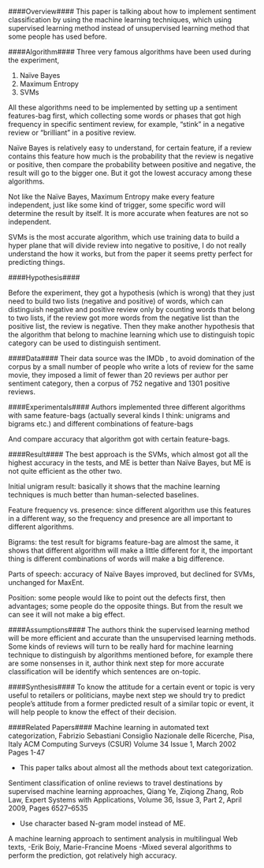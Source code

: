 ####Overview####
This paper is talking about how to implement sentiment classification by using the machine learning techniques, which using supervised learning method instead of unsupervised learning method that some people has used before.

####Algorithm####
Three very famous algorithms have been used during the experiment, 

1.	Naïve Bayes
2.	Maximum Entropy
3.	SVMs

All these algorithms need to be implemented by setting up a sentiment features-bag first, which collecting some words or phases that got high frequency in specific sentiment review, for example, “stink” in a negative review or “brilliant” in a positive review.

Naïve Bayes is relatively easy to understand, for certain feature, if a review contains this feature how much is the probability that the review is negative or positive, then compare the probability between positive and negative, the result will go to the bigger one. But it got the lowest accuracy among these algorithms.

Not like the Naïve Bayes, Maximum Entropy make every feature independent, just like some kind of trigger, some specific word will determine the result by itself. It is more accurate when features are not so independent.

SVMs is the most accurate algorithm, which use training data to build a hyper plane that will divide review into negative to positive, I do not really understand the how it works, but from the paper it seems pretty perfect for predicting things.


####Hypothesis####

Before the experiment, they got a hypothesis (which is wrong) that they just need to build two lists (negative and positive) of words, which can distinguish negative and positive review only by counting words that belong to two lists, if the review got more words from the negative list than the positive list, the review is negative.
Then they make another hypothesis that the algorithm that belong to machine learning which use to distinguish topic category can be used to distinguish sentiment.

####Data####
Their data source was the IMDb , to avoid domination of the corpus by a small number of people who write a lots of review for the same movie, they imposed a limit of fewer than 20 reviews per author per sentiment category, then a corpus of 752 negative and 1301 positive reviews.

####Experimentals####
Authors implemented three different algorithms with same feature-bags (actually several kinds I think: unigrams and bigrams etc.) and different combinations of feature-bags

And compare accuracy that algorithm got with certain feature-bags.

####Result####
The best approach is the SVMs, which almost got all the highest accuracy in the tests, and ME is better than Naïve Bayes, but ME is not quite efficient as the other two.

Initial unigram result: basically it shows that the machine learning techniques is much better than human-selected baselines.

Feature frequency vs. presence: since different algorithm use this features in a different way, so the frequency and presence are all important to different algorithms.

Bigrams: the test result for bigrams feature-bag are almost the same, it shows that different algorithm will make a little different for it, the important thing is different combinations of words will make a big difference.

Parts of speech: accuracy of Naïve Bayes improved, but declined for SVMs, unchanged for MaxEnt.

Position: some people would like to point out the defects first, then advantages; some people do the opposite things. But from the result we can see it will not make a big effect. 

####Assumptions####
The authors think the supervised learning method will be more efficient and accurate than the unsupervised learning methods.
Some kinds of reviews will turn to be really hard for machine learning technique to distinguish by algorithms mentioned before, for example there are some nonsenses in it, author think next step for more accurate classification will be identify which sentences are on-topic.

####Synthesis####
To know the attitude for a certain event or topic is very useful to retailers or politicians, maybe next step we should try to predict people’s attitude from a former predicted result of a similar topic or event, it will help people to know the effect of their decision.

####Related Papers####
Machine learning in automated text categorization, 
Fabrizio Sebastiani	Consiglio Nazionale delle Ricerche, Pisa, Italy 
ACM Computing Surveys (CSUR) Volume 34 Issue 1, March 2002 
Pages 1-47
- This paper talks about almost all the methods about text categorization.


Sentiment classification of online reviews to travel destinations by supervised machine learning approaches,
Qiang Ye, Ziqiong Zhang, Rob Law, 
Expert Systems with Applications, Volume 36, Issue 3, Part 2, April 2009, Pages 6527–6535
- Use character based N-gram model instead of ME.

A machine learning approach to sentiment analysis in multilingual Web texts,
-Erik Boiy, Marie-Francine Moens
-Mixed several algorithms to perform the prediction, got relatively high accuracy.
